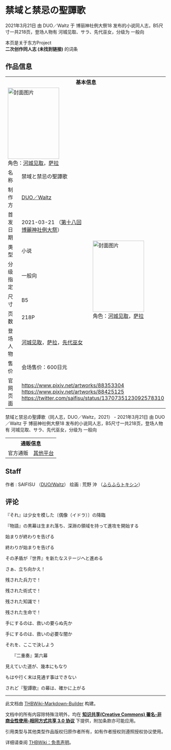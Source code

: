 # 禁域と禁忌の聖譚歌

<!-- source html: G:\repos\THBWiki-Markdown-Builder\THBWikiMarkdown\Temp\main\5\5b\ns0%3A%E7%A6%81%E5%9F%9F%E3%81%A8%E7%A6%81%E5%BF%8C%E3%81%AE%E8%81%96%E8%AD%9A%E6%AD%8C.html -->

2021年3月21日 由 DUO／Waltz 于 博丽神社例大祭18 发布的小说同人志，B5尺寸一共218页，登场人物有 河城见取、サラ、先代巫女，分级为 一般向

本页是关于东方Project  
 **二次创作同人志 (未找到链接)** 的词条

## 作品信息

<table><tbody><tr><th colspan="3">基本信息</th></tr><tr><td class="cover-artwork-mobile" colspan="2"><a href="./文件-禁域と禁忌の聖譚歌封面.jpg.md" class="image" title="封面图片"><img alt="封面图片" src="https://upload.thwiki.cc/thumb/b/bd/%E7%A6%81%E5%9F%9F%E3%81%A8%E7%A6%81%E5%BF%8C%E3%81%AE%E8%81%96%E8%AD%9A%E6%AD%8C%E5%B0%81%E9%9D%A2.jpg/161px-%E7%A6%81%E5%9F%9F%E3%81%A8%E7%A6%81%E5%BF%8C%E3%81%AE%E8%81%96%E8%AD%9A%E6%AD%8C%E5%B0%81%E9%9D%A2.jpg" decoding="async" loading="lazy" width="161" height="224" srcset="https://upload.thwiki.cc/thumb/b/bd/%E7%A6%81%E5%9F%9F%E3%81%A8%E7%A6%81%E5%BF%8C%E3%81%AE%E8%81%96%E8%AD%9A%E6%AD%8C%E5%B0%81%E9%9D%A2.jpg/242px-%E7%A6%81%E5%9F%9F%E3%81%A8%E7%A6%81%E5%BF%8C%E3%81%AE%E8%81%96%E8%AD%9A%E6%AD%8C%E5%B0%81%E9%9D%A2.jpg 1.5x, https://upload.thwiki.cc/thumb/b/bd/%E7%A6%81%E5%9F%9F%E3%81%A8%E7%A6%81%E5%BF%8C%E3%81%AE%E8%81%96%E8%AD%9A%E6%AD%8C%E5%B0%81%E9%9D%A2.jpg/323px-%E7%A6%81%E5%9F%9F%E3%81%A8%E7%A6%81%E5%BF%8C%E3%81%AE%E8%81%96%E8%AD%9A%E6%AD%8C%E5%B0%81%E9%9D%A2.jpg 2x" data-file-width="918" data-file-height="1273"></a><div class="cover-char">角色：<a href="./河城见取.md" title="河城见取">河城见取</a>，<a href="./萨拉.md" title="萨拉">萨拉</a></div></td>
</tr><tr><td class="label">名称</td><td colspan="2"> 禁域と禁忌の聖譚歌 </td></tr><tr><td class="label">制作方</td><td><a href="./DUO／Waltz.md" title="DUO／Waltz">DUO／Waltz</a></td><td class="cover-artwork" rowspan="8" style="min-width:224px;"><a href="./文件-禁域と禁忌の聖譚歌封面.jpg.md" class="image" title="封面图片"><img alt="封面图片" src="https://upload.thwiki.cc/thumb/b/bd/%E7%A6%81%E5%9F%9F%E3%81%A8%E7%A6%81%E5%BF%8C%E3%81%AE%E8%81%96%E8%AD%9A%E6%AD%8C%E5%B0%81%E9%9D%A2.jpg/161px-%E7%A6%81%E5%9F%9F%E3%81%A8%E7%A6%81%E5%BF%8C%E3%81%AE%E8%81%96%E8%AD%9A%E6%AD%8C%E5%B0%81%E9%9D%A2.jpg" decoding="async" loading="lazy" width="161" height="224" srcset="https://upload.thwiki.cc/thumb/b/bd/%E7%A6%81%E5%9F%9F%E3%81%A8%E7%A6%81%E5%BF%8C%E3%81%AE%E8%81%96%E8%AD%9A%E6%AD%8C%E5%B0%81%E9%9D%A2.jpg/242px-%E7%A6%81%E5%9F%9F%E3%81%A8%E7%A6%81%E5%BF%8C%E3%81%AE%E8%81%96%E8%AD%9A%E6%AD%8C%E5%B0%81%E9%9D%A2.jpg 1.5x, https://upload.thwiki.cc/thumb/b/bd/%E7%A6%81%E5%9F%9F%E3%81%A8%E7%A6%81%E5%BF%8C%E3%81%AE%E8%81%96%E8%AD%9A%E6%AD%8C%E5%B0%81%E9%9D%A2.jpg/323px-%E7%A6%81%E5%9F%9F%E3%81%A8%E7%A6%81%E5%BF%8C%E3%81%AE%E8%81%96%E8%AD%9A%E6%AD%8C%E5%B0%81%E9%9D%A2.jpg 2x" data-file-width="918" data-file-height="1273"></a><div class="cover-char">角色：<a href="./河城见取.md" title="河城见取">河城见取</a>，<a href="./萨拉.md" title="萨拉">萨拉</a></div></td>
</tr><tr><td class="label">首发日期</td><td>2021-03-21&#160;（<a href="/展会作品列表?e=%E5%8D%9A%E4%B8%BD%E7%A5%9E%E7%A4%BE%E4%BE%8B%E5%A4%A7%E7%A5%AD%2318">第十八回 博麗神社例大祭</a>）</td></tr><tr><td class="label">类型</td><td>小说</td></tr><tr><td class="label">分级指定</td><td>一般向</td></tr><tr><td class="label">尺寸</td><td>B5</td></tr><tr><td class="label">页数</td><td>218P</td></tr><tr><td class="label">登场人物</td><td><a href="./河城见取.md" title="河城见取">河城见取</a>，<a href="./萨拉.md" title="萨拉">萨拉</a>，<a href="./先代巫女.md" title="先代巫女">先代巫女</a></td></tr><tr><td class="label">售价</td><td>会场售价：600日元</td></tr>
<tr><td class="label">官网页面</td><td colspan="2"><a rel="nofollow" class="external free" href="https://www.pixiv.net/artworks/88353304">https://www.pixiv.net/artworks/88353304</a><br><a rel="nofollow" class="external free" href="https://www.pixiv.net/artworks/88425125">https://www.pixiv.net/artworks/88425125</a><br><a rel="nofollow" class="external free" href="https://twitter.com/saifisu/status/1370735123092578310">https://twitter.com/saifisu/status/1370735123092578310</a></td></tr></tbody></table>

禁域と禁忌の聖譚歌（同人志，DUO／Waltz，2021） - 2021年3月21日 由 DUO／Waltz 于 博丽神社例大祭18 发布的小说同人志，B5尺寸一共218页，登场人物有 河城见取、サラ、先代巫女，分级为 一般向

<table><tbody><tr><th colspan="3">通贩信息</th></tr><tr><td class="label">官方通贩</td><td colspan="2"><a rel="nofollow" class="external text" href="https://order.pico2.jp/duowaltz/">其他平台</a></td></tr></tbody></table>



## Staff
作者
: SAIFISU （[DUO/Waltz](./DUO／Waltz.md)）
绘画
: 荒野 沖 （[ふらふらトキシン](./ふらふらトキシン.md)）


## 评论

  
『それ』は少女を模した〔偶像（イドラ）〕の降臨  

『物語』の黒幕は生まれ落ち、深淵の領域を持って進攻を開始する  

  

始まりが終わりを告げる  

終わりが始まりを告げる  

その矛盾が『世界』を新たなステージへと進める  

  

さぁ、立ち向かえ！  

残された兵力で！  

残された術式で！  

残された知識で！  

残された生命で！  

  

手にするのは、救いの要らぬ先か  

手にするのは、救いの必要な闇か  

それを、ここで決しよう  

  

　　『二重奏』第六幕  

  

見えていた道が、幾本にもなり  

もはや行く末は見通す事はできない  

されど『聖譚歌』の幕は、確かに上がる
  


  
  

  





---

此文档由 [THBWiki-Markdown-Builder](https://github.com/Delsin-Yu/THBWiki-Markdown-Builder) 构建。

文档中的所有内容除特殊注明外，均在 [**知识共享(Creative Commons) 署名-非商业性使用-相同方式共享 3.0 协议**](https://creativecommons.org/licenses/by-sa/3.0/deed.zh-hans) 下提供，附加条款亦可能应用。

引用类型与其他类型作品版权归原作者所有，如有作者授权则遵照授权协议使用。

详细请查阅 [THBWiki：免责声明](https://thbwiki.cc/THBWiki:%E5%85%8D%E8%B4%A3%E5%A3%B0%E6%98%8E)。

